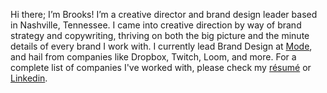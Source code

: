 Hi there; I’m Brooks! I’m a creative director and brand design leader based in Nashville, Tennessee. I came into creative direction by way of brand strategy and copywriting, thriving on both the big picture and the minute details of every brand I work with. I currently lead Brand Design at [Mode](https://www.mode.com), and hail from companies like Dropbox, Twitch, Loom, and more. For a complete list of companies I've worked with, please check my [résumé](https://brookschambers.com/assets/brooks-chambers-r%C3%A9sum%C3%A9.pdf) or [Linkedin](https://www.linkedin.com/in/brooks-chambers/).  

